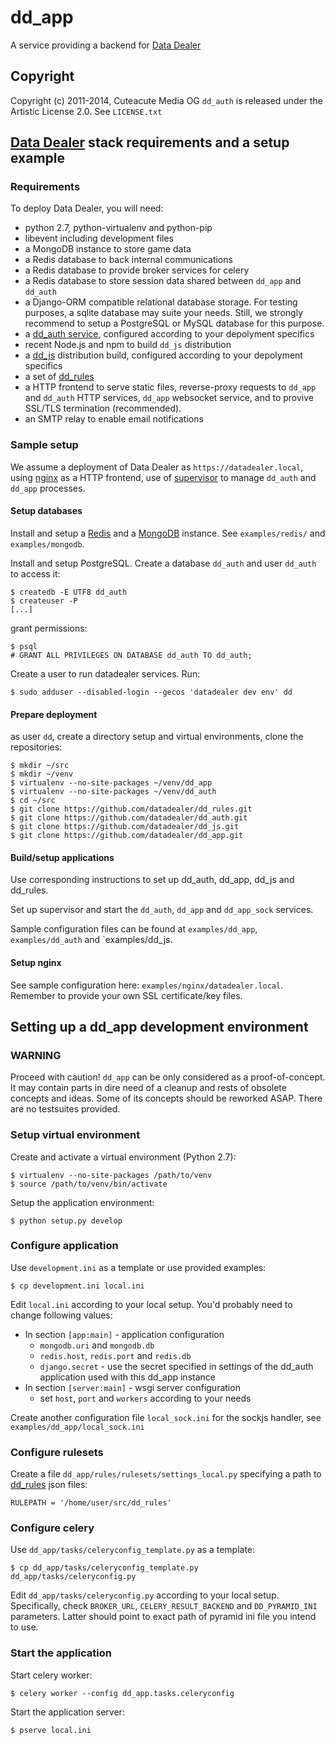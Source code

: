 # dd_app #

A service providing a backend for [Data Dealer](https://datadealer.com)

## Copyright

Copyright (c) 2011-2014, Cuteacute Media OG
`dd_auth` is released under the Artistic License 2.0. See `LICENSE.txt`

## [Data Dealer](https://datadealer.com) stack requirements and a setup example ##

### Requirements

To deploy Data Dealer, you will need:

* python 2.7, python-virtualenv and python-pip
* libevent including development files
* a MongoDB instance to store game data
* a Redis database to back internal communications
* a Redis database to provide broker services for celery
* a Redis database to store session data shared between `dd_app` and `dd_auth`
* a Django-ORM compatible relational database storage. For testing purposes, a
sqlite database may suite your needs. Still, we strongly recommend to setup
a PostgreSQL or MySQL database for this purpose.
* a [dd_auth service](https://github.com/datadealer/dd_auth), configured according to your depolyment specifics
* recent Node.js and npm to build `dd_js` distribution
* a [dd_js](https://github.com/datadealer/dd_js) distribution build, configured according to your depolyment specifics
* a set of [dd_rules](https://github.com/datadealer/dd_rules) 
* a HTTP frontend to serve static files, reverse-proxy requests to `dd_app` and `dd_auth` HTTP services, `dd_app` websocket service,
and to provive SSL/TLS termination (recommended).
* an SMTP relay to enable email notifications

### Sample setup

We assume a deployment of Data Dealer as `https://datadealer.local`, using [nginx](http://nginx.org) as a HTTP frontend, 
use of [supervisor](http://supervisord.org/) to manage `dd_auth` and `dd_app` processes.

#### Setup databases

Install and setup a [Redis](http://redis.io/) and a [MongoDB](https://www.mongodb.org/) instance. See `examples/redis/` and `examples/mongodb`.

Install and setup PostgreSQL. Create a database `dd_auth` and user `dd_auth` to access it:

    $ createdb -E UTF8 dd_auth
    $ createuser -P
    [...]

grant permissions:

    $ psql
    # GRANT ALL PRIVILEGES ON DATABASE dd_auth TO dd_auth;

Create a user to run datadealer services. Run:

    $ sudo adduser --disabled-login --gecos 'datadealer dev env' dd

#### Prepare deployment

as user `dd`, create a directory setup and virtual environments, clone the repositories:

    $ mkdir ~/src
    $ mkdir ~/venv
    $ virtualenv --no-site-packages ~/venv/dd_app
    $ virtualenv --no-site-packages ~/venv/dd_auth
    $ cd ~/src
    $ git clone https://github.com/datadealer/dd_rules.git
    $ git clone https://github.com/datadealer/dd_auth.git
    $ git clone https://github.com/datadealer/dd_js.git
    $ git clone https://github.com/datadealer/dd_app.git

#### Build/setup applications

Use corresponding instructions to set up dd_auth, dd_app, dd_js and dd_rules. 

Set up supervisor and start the `dd_auth`, `dd_app` and `dd_app_sock` services.

Sample configuration files can be found at `examples/dd_app`, `examples/dd_auth` and `examples/dd_js.

#### Setup nginx

See sample configuration here: `examples/nginx/datadealer.local`. Remember to provide your own SSL certificate/key files.

## Setting up a dd_app development environment ##

### WARNING
 
Proceed with caution! `dd_app` can be only considered as a proof-of-concept. It may contain 
parts in dire need of a cleanup and rests of obsolete concepts and ideas. Some of its concepts 
should be reworked ASAP. There are no testsuites provided.

### Setup virtual environment ###

Create and activate a virtual environment (Python 2.7):

    $ virtualenv --no-site-packages /path/to/venv
    $ source /path/to/venv/bin/activate

Setup the application environment:

    $ python setup.py develop

### Configure application ###

Use `development.ini` as a template or use provided examples:

    $ cp development.ini local.ini

Edit `local.ini` according to your local setup.
You'd probably need to change following values:

* In section `[app:main]` - application configuration
    * `mongodb.uri` and `mongodb.db`
    * `redis.host`, `redis.port` and `redis.db`
    * `django.secret` - use the secret specified in settings of the
    dd_auth application used with this dd_app instance
* In section `[server:main]` - wsgi server configuration
    * set `host`, `port` and `workers` according to your needs

Create another configuration file `local_sock.ini` for the sockjs handler, see `examples/dd_app/local_sock.ini`

### Configure rulesets

Create a file `dd_app/rules/rulesets/settings_local.py` specifying a path to [dd_rules](https://github.com/datadealer/dd_auth) json files:

    RULEPATH = '/home/user/src/dd_rules'

### Configure celery ###

Use `dd_app/tasks/celeryconfig_template.py` as a template:

    $ cp dd_app/tasks/celeryconfig_template.py dd_app/tasks/celeryconfig.py

Edit `dd_app/tasks/celeryconfig.py` according to your local setup.
Specifically, check `BROKER_URL`, `CELERY_RESULT_BACKEND` and `DD_PYRAMID_INI` parameters.
Latter should point to exact path of pyramid ini file you intend to use.

### Start the application ###

Start celery worker:

    $ celery worker --config dd_app.tasks.celeryconfig

Start the application server:

    $ pserve local.ini
